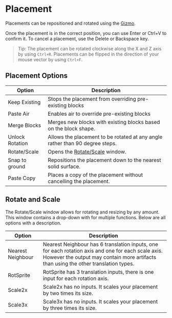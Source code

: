 # Placement

Placements can be repositioned and rotated using the [Gizmo](gizmos.md).

Once the placement is in the correct position, you can use Enter or Ctrl+V to confirm it. To cancel a placement, use the Delete or Backspace key.

> Tip: The placement can be rotated clockwise along the X and Z axis by using `Ctrl+R`. Placements can be flipped in the direction of your mouse vector by using `Ctrl+F`.

 ## Placement Options

| Option          | Description                                                                  |
| --------------- | ---------------------------------------------------------------------------- |
| Keep Existing   | Stops the placement from overriding pre-existing blocks                      |
| Paste Air       | Enables air to override pre-existing blocks                                  |
| Merge Blocks    | Merges new blocks with existing blocks based on the block shape.             |
| Unlock Rotation | Allows the placement to be rotated at any angle rather than 90 degree steps. |
| Rotate/Scale    | Opens the [Rotate/Scale](placement.md#Rotate_and_Scale) window.              |
| Snap to ground  | Repositions the placement down to the nearest solid surface.                 |
| Paste Copy      | Places a copy of the placement without cancelling the placement.             |

## Rotate and Scale

The Rotate/Scale window allows for rotating and resizing by any amount. This window contains a drop-down with for multiple functions. Below are all options with a description.

| Option            | Description                                                                                                                                                                               |
| ----------------- | ----------------------------------------------------------------------------------------------------------------------------------------------------------------------------------------- |
| Nearest Neighbour | Nearest Neighbour has 6 translation inputs, one for each rotation axis and one for each scale axis. However the output may contain more artifacts than using the other translation types. |
| RotSprite         | RotSprite has 3 translation inputs, there is one input for each rotation axis.                                                                                                            |
| Scale2x           | Scale2x has no inputs. It scales your placement by two times its size.                                                                                                                     |
| Scale3x           | Scale3x has no inputs. It scales your placement by three times its size.                                                                                                                   |
